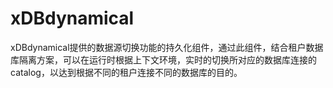 # xDBdynamical
xDBdynamical提供的数据源切换功能的持久化组件，通过此组件，结合租户数据库隔离方案，可以在运行时根据上下文环境，实时的切换所对应的数据库连接的catalog，以达到根据不同的租户连接不同的数据库的目的。
